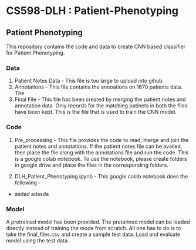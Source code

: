 # CS598-DLH : Patient-Phenotyping
## Patient Phenotyping
This repository contains the code and data to create CNN based classifier for Patient Phenotyping.
### Data
1. Patient Notes Data - This file is too large to upload into gihub. 
2. Annotations - This file contains the annoations on 1670 patients data. The 
3. Final File - This file has been created by merging the patient notes and annotation data. Only records for the matching patinets in both the files have been kept. This is the file that is used to train the CNN model.
### Code
1. Pre_processing - This file provides the code to read, merge and join the patient notes and annotations. If the patient notes file can be availed, then place the file along with the annotations file and run the code. This is a google colab notebook. To use the notebook, please create folders in google drive and place the files in the corresponding folders. 

2. DLH_Patient_Phenotyping.ipynb - This google colab notebook does the following -
  * asdad
  adasda

### Model
A pretrained model has been provided. The pretarined model can be loaded directly instead of training the mode from scratch. All one has to do is to take the final_files.csv and create a sample test data. Load and evaluate model using the test data.
